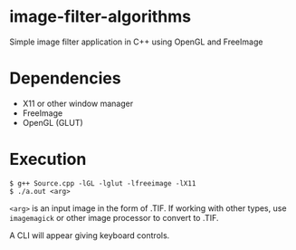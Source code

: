 # image-filter-algorithms
Simple image filter application in C++ using OpenGL and FreeImage

# Dependencies

- X11 or other window manager
- FreeImage
- OpenGL (GLUT)

# Execution

    $ g++ Source.cpp -lGL -lglut -lfreeimage -lX11
    $ ./a.out <arg>
    
`<arg>` is an input image in the form of .TIF. If working with other types, use `imagemagick` or other image processor to convert to .TIF.

A CLI will appear giving keyboard controls.
